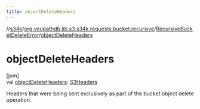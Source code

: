 ```yaml
---
title: objectDeleteHeaders
---
```

//[s34k](../../../index.html)/[org.veupathdb.lib.s3.s34k.requests.bucket.recursive](../index.html)/[RecursiveBucketDeleteError](index.html)/[objectDeleteHeaders](object-delete-headers.html)



# objectDeleteHeaders



[jvm]\
val [objectDeleteHeaders](object-delete-headers.html): [S3Headers](../../org.veupathdb.lib.s3.s34k.fields.headers/-s3-headers/index.html)



Headers that were being sent exclusively as part of the bucket object delete operation.




